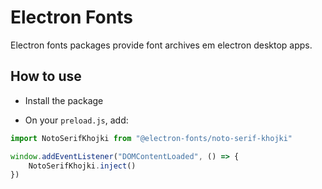 # Electron Fonts

Electron fonts packages provide font archives em electron desktop apps.

## How to use

* Install the package

* On your `preload.js`, add:

```ts
import NotoSerifKhojki from "@electron-fonts/noto-serif-khojki"

window.addEventListener("DOMContentLoaded", () => {
    NotoSerifKhojki.inject()
})
```